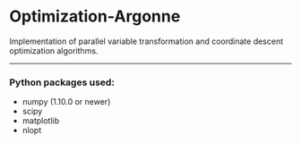 # Optimization-Argonne

Implementation of parallel variable transformation and coordinate descent optimization algorithms.

---

### Python packages used:

* numpy (1.10.0 or newer)
* scipy
* matplotlib
* nlopt
